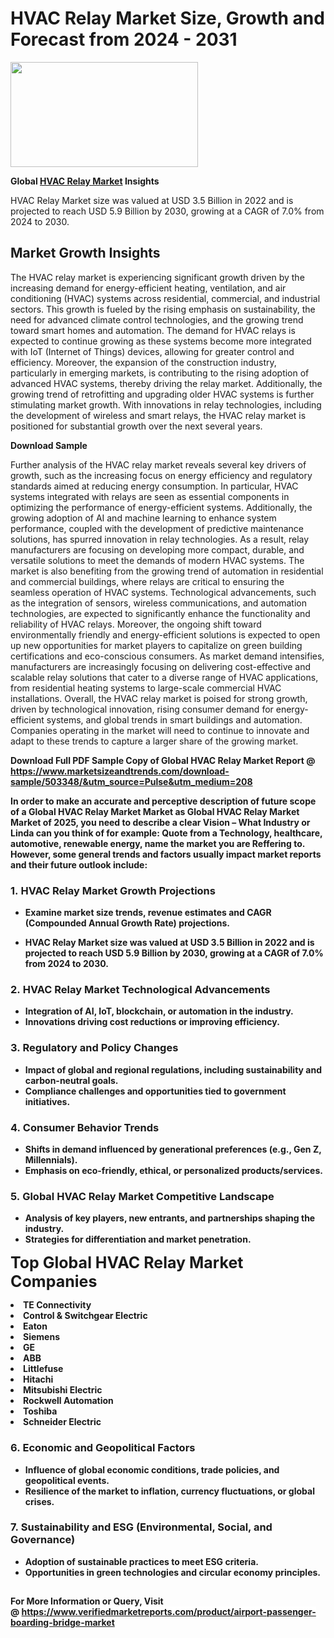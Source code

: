 <H1>HVAC Relay Market Size, Growth and Forecast from 2024 - 2031</H1><img class="aligncenter size-medium wp-image-584254" src="https://thirdeyenews.in/wp-content/uploads/2024/09/Global-Market-Research-300x168.jpeg" alt="" width="300" height="168" /><p><strong>Global&nbsp;<a href="https://www.marketsizeandtrends.com/download-sample/503348/&amp;utm_source=Pulse&amp;utm_medium=208">HVAC Relay Market</a> Insights</strong></p><p>HVAC Relay Market size was valued at USD 3.5 Billion in 2022 and is projected to reach USD 5.9 Billion by 2030, growing at a CAGR of 7.0% from 2024 to 2030.</p><p><h2>Market Growth Insights</h2> <p>The HVAC relay market is experiencing significant growth driven by the increasing demand for energy-efficient heating, ventilation, and air conditioning (HVAC) systems across residential, commercial, and industrial sectors. This growth is fueled by the rising emphasis on sustainability, the need for advanced climate control technologies, and the growing trend toward smart homes and automation. The demand for HVAC relays is expected to continue growing as these systems become more integrated with IoT (Internet of Things) devices, allowing for greater control and efficiency. Moreover, the expansion of the construction industry, particularly in emerging markets, is contributing to the rising adoption of advanced HVAC systems, thereby driving the relay market. Additionally, the growing trend of retrofitting and upgrading older HVAC systems is further stimulating market growth. With innovations in relay technologies, including the development of wireless and smart relays, the HVAC relay market is positioned for substantial growth over the next several years.</p> <p><strong>Download Sample</strong></p> <p>Further analysis of the HVAC relay market reveals several key drivers of growth, such as the increasing focus on energy efficiency and regulatory standards aimed at reducing energy consumption. In particular, HVAC systems integrated with relays are seen as essential components in optimizing the performance of energy-efficient systems. Additionally, the growing adoption of AI and machine learning to enhance system performance, coupled with the development of predictive maintenance solutions, has spurred innovation in relay technologies. As a result, relay manufacturers are focusing on developing more compact, durable, and versatile solutions to meet the demands of modern HVAC systems. The market is also benefiting from the growing trend of automation in residential and commercial buildings, where relays are critical to ensuring the seamless operation of HVAC systems. Technological advancements, such as the integration of sensors, wireless communications, and automation technologies, are expected to significantly enhance the functionality and reliability of HVAC relays. Moreover, the ongoing shift toward environmentally friendly and energy-efficient solutions is expected to open up new opportunities for market players to capitalize on green building certifications and eco-conscious consumers. As market demand intensifies, manufacturers are increasingly focusing on delivering cost-effective and scalable relay solutions that cater to a diverse range of HVAC applications, from residential heating systems to large-scale commercial HVAC installations. Overall, the HVAC relay market is poised for strong growth, driven by technological innovation, rising consumer demand for energy-efficient systems, and global trends in smart buildings and automation. Companies operating in the market will need to continue to innovate and adapt to these trends to capture a larger share of the growing market. <p><strong></p><p><span class=""><strong>Download Full PDF Sample Copy of Global HVAC Relay Market Report</strong> @ <a href="https://www.marketsizeandtrends.com/download-sample/503348/&amp;utm_source=Pulse&amp;utm_medium=208" target="_blank">https://www.marketsizeandtrends.com/download-sample/503348/&amp;utm_source=Pulse&amp;utm_medium=208</a></span></p><p>In order to make an accurate and perceptive description of future scope of a Global&nbsp;HVAC Relay Market Market as Global&nbsp;HVAC Relay Market Market of 2025, you need to describe a clear Vision &ndash; What Industry or Linda can you think of for example: Quote from a Technology, healthcare, automotive, renewable energy, name the market you are Reffering to. However, some general trends and factors usually impact market reports and their future outlook include:</p><h3>1.&nbsp;<strong>HVAC Relay Market Growth Projections</strong></h3><ul><li>Examine market size trends, revenue estimates and CAGR (Compounded Annual Growth Rate) projections.</li><li><p>HVAC Relay Market size was valued at USD 3.5 Billion in 2022 and is projected to reach USD 5.9 Billion by 2030, growing at a CAGR of 7.0% from 2024 to 2030.</p></li></ul><h3>2.&nbsp;<strong>HVAC Relay Market Technological Advancements</strong></h3><ul><li>Integration of AI, IoT, blockchain, or automation in the industry.</li><li>Innovations driving cost reductions or improving efficiency.</li></ul><h3>3.&nbsp;<strong>Regulatory and Policy Changes</strong></h3><ul><li>Impact of global and regional regulations, including sustainability and carbon-neutral goals.</li><li>Compliance challenges and opportunities tied to government initiatives.</li></ul><h3>4.&nbsp;<strong>Consumer Behavior Trends</strong></h3><ul><li>Shifts in demand influenced by generational preferences (e.g., Gen Z, Millennials).</li><li>Emphasis on eco-friendly, ethical, or personalized products/services.</li></ul><h3>5.&nbsp;<strong>Global HVAC Relay Market Competitive Landscape</strong></h3><ul><li>Analysis of key players, new entrants, and partnerships shaping the industry.</li><li>Strategies for differentiation and market penetration.</li></ul><p data-pm-slice="1 1 []"><span style="color: inherit; font-family: inherit; font-size: 25px;">Top Global HVAC Relay Market Companies</span></p><div class="" data-test-id=""><p><li>TE Connectivity</li><li> Control & Switchgear Electric</li><li> Eaton</li><li> Siemens</li><li> GE</li><li> ABB</li><li> Littlefuse</li><li> Hitachi</li><li> Mitsubishi Electric</li><li> Rockwell Automation</li><li> Toshiba</li><li> Schneider Electric</li></p></div><h3>6.&nbsp;<strong>Economic and Geopolitical Factors</strong></h3><ul><li>Influence of global economic conditions, trade policies, and geopolitical events.</li><li>Resilience of the market to inflation, currency fluctuations, or global crises.</li></ul><h3>7.&nbsp;<strong>Sustainability and ESG (Environmental, Social, and Governance)</strong></h3><ul><li>Adoption of sustainable practices to meet ESG criteria.</li><li>Opportunities in green technologies and circular economy principles.</li></ul><h2><strong style="font-size: 14px;">For More Information or Query, Visit @&nbsp;</strong><a style="background-color: #ffffff; font-size: 14px;" href="https://www.marketsizeandtrends.com/report/hvac-relay-market/" target="_blank">https://www.verifiedmarketreports.com/product/airport-passenger-boarding-bridge-market</a></h2>
